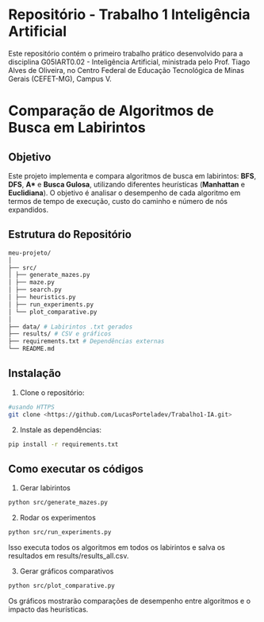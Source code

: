 # Repositório - Trabalho 1 Inteligência Artificial

Este repositório contém o primeiro trabalho prático desenvolvido para a disciplina G05IART0.02 - Inteligência Artificial, ministrada pelo Prof. Tiago Alves de Oliveira, no Centro Federal de Educação Tecnológica de Minas Gerais (CEFET-MG), Campus V.

# Comparação de Algoritmos de Busca em Labirintos

## Objetivo
Este projeto implementa e compara algoritmos de busca em labirintos: **BFS**, **DFS**, **A\*** e **Busca Gulosa**, utilizando diferentes heurísticas (**Manhattan** e **Euclidiana**). O objetivo é analisar o desempenho de cada algoritmo em termos de tempo de execução, custo do caminho e número de nós expandidos.

## Estrutura do Repositório
```bash
meu-projeto/
│
├── src/
│ ├── generate_mazes.py
│ ├── maze.py
│ ├── search.py
│ ├── heuristics.py
│ ├── run_experiments.py
│ └── plot_comparative.py
│
├── data/ # Labirintos .txt gerados
├── results/ # CSV e gráficos
├── requirements.txt # Dependências externas
└── README.md
```
## Instalação

1. Clone o repositório:
```bash
#usando HTTPS
git clone <https://github.com/LucasPorteladev/Trabalho1-IA.git>
```
2. Instale as dependências:
```bash
pip install -r requirements.txt
```

## Como executar os códigos

1. Gerar labirintos
```bash
python src/generate_mazes.py
```

2. Rodar os experimentos
```bash
python src/run_experiments.py
```
Isso executa todos os algoritmos em todos os labirintos e salva os resultados em results/results_all.csv.

3. Gerar gráficos comparativos
```bash
python src/plot_comparative.py
```

Os gráficos mostrarão comparações de desempenho entre algoritmos e o impacto das heurísticas.
